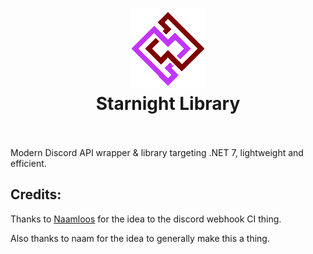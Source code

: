 <h1 align="center">
    <img src="./img/starnight.png" alt="Starnight Logo"/>
    <br>
    Starnight Library
    <br> <br>
</h1>

Modern Discord API wrapper & library targeting .NET 7, lightweight and efficient.

## Credits:

Thanks to [Naamloos](https://github.com/Naamloos) for the idea to the discord webhook CI thing.

Also thanks to naam for the idea to generally make this a thing.
